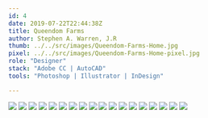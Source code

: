 ```yaml
---
id: 4
date: 2019-07-22T22:44:38Z
title: Queendom Farms
author: Stephen A. Warren, J.R
thumb: ../../src/images/Queendom-Farms-Home.jpg
pixel: ../../src/images/Queendom-Farms-Home-pixel.jpg
role: "Designer"
stack: "Adobe CC | AutoCAD"
tools: "Photoshop | Illustrator | InDesign"

---
```


![](../../src/images/Queendom-Farms-home.jpg)
![](../../src/images/Queendom-Farms-brief.jpg)
![](../../src/images/Queendom-Farms-user.jpg)
![](../../src/images/Queendom-Farms-persona.jpg)
![](../../src/images/Queendom-Farms-type.jpg)
![](../../src/images/Queendom-Farms-sky.jpg)
![](../../src/images/Queendom-Farms-guide.jpg)
![](../../src/images/Queendom-Farms-inspiration.jpg)
![](../../src/images/Queendom-Farms-sketch.jpg)
![](../../src/images/Queendom-Farms-final.jpg)
![](../../src/images/Queendom-Farms-formats.jpg)
![](../../src/images/Queendom-Farms-product.jpg)
![](../../src/images/Queendom-Farms-products.jpg)
![](../../src/images/Queendom-Farms-packaging.jpg)
![](../../src/images/Queendom-Farms-package.jpg)
![](../../src/images/Queendom-Farms-variants.jpg)
![](../../src/images/Queendom-Farms-thanks.jpg)
![](../../src/images/Queendom-Farms-thanks.jpg)

